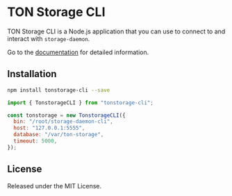 # TON Storage CLI

TON Storage CLI is a Node.js application that you can use to connect to and interact with `storage-daemon`.

Go to the [documentation](https://ndatg.github.io/tonstorage-cli/) for detailed information.

## Installation

```bash
npm install tonstorage-cli --save
```

```js
import { TonstorageCLI } from "tonstorage-cli";

const tonstorage = new TonstorageCLI({
  bin: "/root/storage-daemon-cli",
  host: "127.0.0.1:5555",
  database: "/var/ton-storage",
  timeout: 5000,
});
```

## License

Released under the MIT License.
